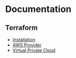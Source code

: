 # Documentation

## Terraform

- [Installation](./terraform/install.md)
- [AWS Provider](./terraform/provider.md)
- [Virtual Private Cloud](./terraform/vpc.md)

